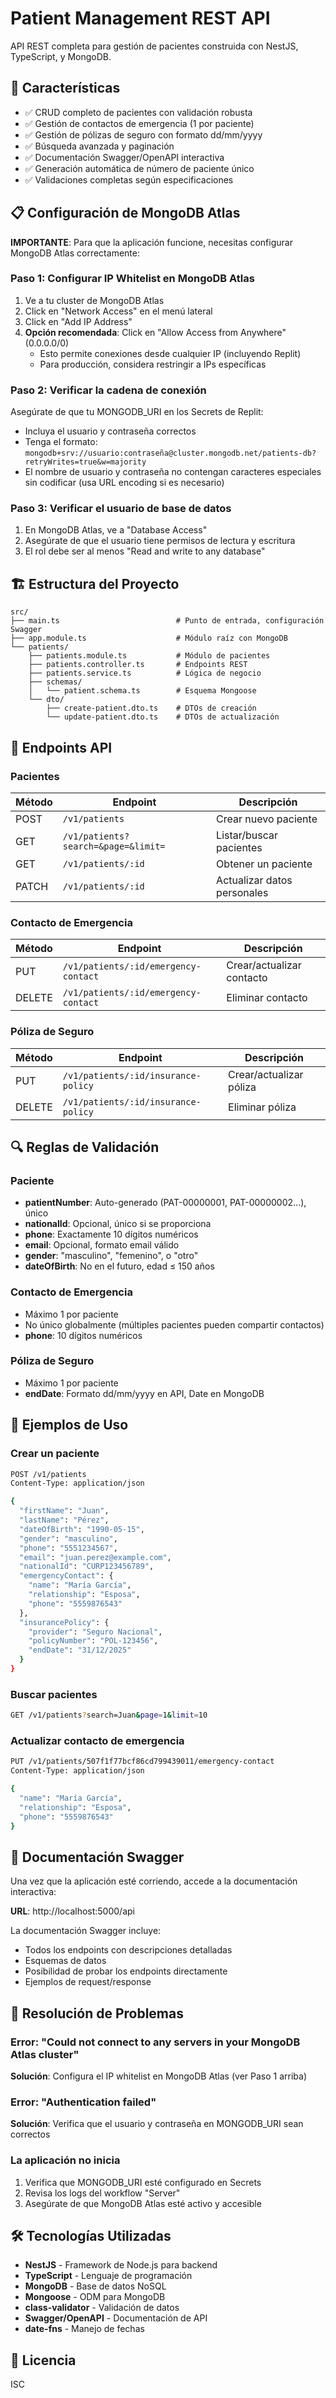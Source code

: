 # Patient Management REST API

API REST completa para gestión de pacientes construida con NestJS, TypeScript, y MongoDB.

## 🚀 Características

- ✅ CRUD completo de pacientes con validación robusta
- ✅ Gestión de contactos de emergencia (1 por paciente)
- ✅ Gestión de pólizas de seguro con formato dd/mm/yyyy
- ✅ Búsqueda avanzada y paginación
- ✅ Documentación Swagger/OpenAPI interactiva
- ✅ Generación automática de número de paciente único
- ✅ Validaciones completas según especificaciones

## 📋 Configuración de MongoDB Atlas

**IMPORTANTE**: Para que la aplicación funcione, necesitas configurar MongoDB Atlas correctamente:

### Paso 1: Configurar IP Whitelist en MongoDB Atlas

1. Ve a tu cluster de MongoDB Atlas
2. Click en "Network Access" en el menú lateral
3. Click en "Add IP Address"
4. **Opción recomendada**: Click en "Allow Access from Anywhere" (0.0.0.0/0)
   - Esto permite conexiones desde cualquier IP (incluyendo Replit)
   - Para producción, considera restringir a IPs específicas

### Paso 2: Verificar la cadena de conexión

Asegúrate de que tu MONGODB_URI en los Secrets de Replit:
- Incluya el usuario y contraseña correctos
- Tenga el formato: `mongodb+srv://usuario:contraseña@cluster.mongodb.net/patients-db?retryWrites=true&w=majority`
- El nombre de usuario y contraseña no contengan caracteres especiales sin codificar (usa URL encoding si es necesario)

### Paso 3: Verificar el usuario de base de datos

1. En MongoDB Atlas, ve a "Database Access"
2. Asegúrate de que el usuario tiene permisos de lectura y escritura
3. El rol debe ser al menos "Read and write to any database"

## 🏗️ Estructura del Proyecto

```
src/
├── main.ts                          # Punto de entrada, configuración Swagger
├── app.module.ts                    # Módulo raíz con MongoDB
└── patients/
    ├── patients.module.ts           # Módulo de pacientes
    ├── patients.controller.ts       # Endpoints REST
    ├── patients.service.ts          # Lógica de negocio
    ├── schemas/
    │   └── patient.schema.ts        # Esquema Mongoose
    └── dto/
        ├── create-patient.dto.ts    # DTOs de creación
        └── update-patient.dto.ts    # DTOs de actualización
```

## 📡 Endpoints API

### Pacientes

| Método | Endpoint | Descripción |
|--------|----------|-------------|
| POST   | `/v1/patients` | Crear nuevo paciente |
| GET    | `/v1/patients?search=&page=&limit=` | Listar/buscar pacientes |
| GET    | `/v1/patients/:id` | Obtener un paciente |
| PATCH  | `/v1/patients/:id` | Actualizar datos personales |

### Contacto de Emergencia

| Método | Endpoint | Descripción |
|--------|----------|-------------|
| PUT    | `/v1/patients/:id/emergency-contact` | Crear/actualizar contacto |
| DELETE | `/v1/patients/:id/emergency-contact` | Eliminar contacto |

### Póliza de Seguro

| Método | Endpoint | Descripción |
|--------|----------|-------------|
| PUT    | `/v1/patients/:id/insurance-policy` | Crear/actualizar póliza |
| DELETE | `/v1/patients/:id/insurance-policy` | Eliminar póliza |

## 🔍 Reglas de Validación

### Paciente
- **patientNumber**: Auto-generado (PAT-00000001, PAT-00000002...), único
- **nationalId**: Opcional, único si se proporciona
- **phone**: Exactamente 10 dígitos numéricos
- **email**: Opcional, formato email válido
- **gender**: "masculino", "femenino", o "otro"
- **dateOfBirth**: No en el futuro, edad ≤ 150 años

### Contacto de Emergencia
- Máximo 1 por paciente
- No único globalmente (múltiples pacientes pueden compartir contactos)
- **phone**: 10 dígitos numéricos

### Póliza de Seguro
- Máximo 1 por paciente
- **endDate**: Formato dd/mm/yyyy en API, Date en MongoDB

## 📝 Ejemplos de Uso

### Crear un paciente

```bash
POST /v1/patients
Content-Type: application/json

{
  "firstName": "Juan",
  "lastName": "Pérez",
  "dateOfBirth": "1990-05-15",
  "gender": "masculino",
  "phone": "5551234567",
  "email": "juan.perez@example.com",
  "nationalId": "CURP123456789",
  "emergencyContact": {
    "name": "María García",
    "relationship": "Esposa",
    "phone": "5559876543"
  },
  "insurancePolicy": {
    "provider": "Seguro Nacional",
    "policyNumber": "POL-123456",
    "endDate": "31/12/2025"
  }
}
```

### Buscar pacientes

```bash
GET /v1/patients?search=Juan&page=1&limit=10
```

### Actualizar contacto de emergencia

```bash
PUT /v1/patients/507f1f77bcf86cd799439011/emergency-contact
Content-Type: application/json

{
  "name": "María García",
  "relationship": "Esposa",
  "phone": "5559876543"
}
```

## 📖 Documentación Swagger

Una vez que la aplicación esté corriendo, accede a la documentación interactiva:

**URL**: http://localhost:5000/api

La documentación Swagger incluye:
- Todos los endpoints con descripciones detalladas
- Esquemas de datos
- Posibilidad de probar los endpoints directamente
- Ejemplos de request/response

## 🐛 Resolución de Problemas

### Error: "Could not connect to any servers in your MongoDB Atlas cluster"

**Solución**: Configura el IP whitelist en MongoDB Atlas (ver Paso 1 arriba)

### Error: "Authentication failed"

**Solución**: Verifica que el usuario y contraseña en MONGODB_URI sean correctos

### La aplicación no inicia

1. Verifica que MONGODB_URI esté configurado en Secrets
2. Revisa los logs del workflow "Server"
3. Asegúrate de que MongoDB Atlas esté activo y accesible

## 🛠️ Tecnologías Utilizadas

- **NestJS** - Framework de Node.js para backend
- **TypeScript** - Lenguaje de programación
- **MongoDB** - Base de datos NoSQL
- **Mongoose** - ODM para MongoDB
- **class-validator** - Validación de datos
- **Swagger/OpenAPI** - Documentación de API
- **date-fns** - Manejo de fechas

## 📄 Licencia

ISC
